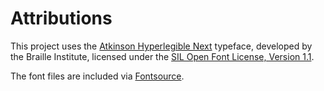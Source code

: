 # Attributions

This project uses the [Atkinson Hyperlegible Next](https://brailleinstitute.org/freefont)
typeface, developed by the Braille Institute, licensed under the
[SIL Open Font License, Version 1.1](https://scripts.sil.org/OFL).

The font files are included via [Fontsource](https://fontsource.org/).
